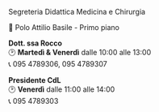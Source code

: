 Segreteria Didattica Medicina e Chirurgia  
  
📍 Polo Attilio Basile - Primo piano

**Dott. ssa Rocco**  
🕑 **Martedì & Venerdì** dalle 10:00 alle 13:00  
📞 095 4789306, 095 4789307

**Presidente CdL**  
🕑 **Venerdì** dalle 11:00 alle 14:00  
📞 095 4789303
